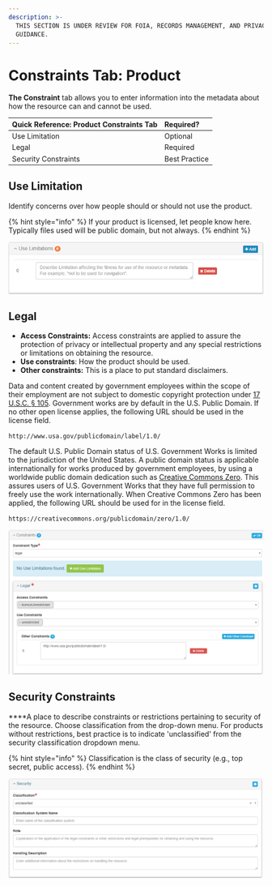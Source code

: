 ```yaml
---
description: >-
  THIS SECTION IS UNDER REVIEW FOR FOIA, RECORDS MANAGEMENT, AND PRIVACY POLICY
  GUIDANCE.
---
```


# Constraints Tab: Product

**The Constraint** tab allows you to enter information into the metadata about how the resource can and cannot be used.

| Quick Reference: Product Constraints Tab | Required? |
| :--- | :--- |
| Use Limitation | Optional |
| Legal | Required |
| Security Constraints | Best Practice |

## Use Limitation

Identify concerns over how people should or should not use the product.

{% hint style="info" %}
If your product is licensed, let people know here. Typically files used will be public domain, but not always.
{% endhint %}

![](../.gitbook/assets/use_limitation.png)

## Legal

* **Access Constraints:** Access constraints are applied to assure the protection of privacy or intellectual property and any special restrictions or limitations on obtaining the resource.
* **Use constraints**: How the product should be used.
* **Other constraints:** This is a place to put standard disclaimers.

Data and content created by government employees within the scope of their employment are not subject to domestic copyright protection under [17 U.S.C. § 105](http://www.copyright.gov/title17/92chap1.html#105). Government works are by default in the U.S. Public Domain. If no other open license applies, the following URL should be used in the license field.

```text
http://www.usa.gov/publicdomain/label/1.0/
```

The default U.S. Public Domain status of U.S. Government Works is limited to the jurisdiction of the United States. A public domain status is applicable internationally for works produced by government employees, by using a worldwide public domain dedication such as [Creative Commons Zero](https://creativecommons.org/publicdomain/zero/1.0/). This assures users of U.S. Government Works that they have full permission to freely use the work internationally. When Creative Commons Zero has been applied, the following URL should be used for in the license field.

```text
https://creativecommons.org/publicdomain/zero/1.0/
```

![Example legal constraint entry for U.S. Government Works open license](../.gitbook/assets/image%20%2827%29.png)

## Security Constraints

 ****A place to describe constraints or restrictions pertaining to security of the resource. Choose classification from the drop-down menu. For products without restrictions, best practice is to indicate 'unclassified' from the security classification dropdown menu.

{% hint style="info" %}
Classification is the class of security \(e.g., top secret, public access\).
{% endhint %}

![](../.gitbook/assets/image%20%2826%29.png)

